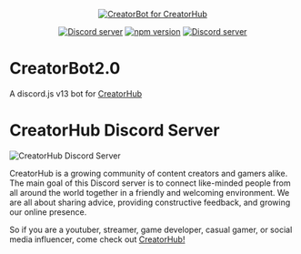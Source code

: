<div align="center">
  <p>
    <a href="https://discord.gg/creatorhub"><img src="https://i.imgur.com/1AwfUZJ.png" alt="CreatorBot for CreatorHub" /></a>
  </p>
  <p>
    <a href="https://discord.gg/creatorhub"><img src="https://img.shields.io/discord/820889004055855144?color=5865F2&logo=discord&logoColor=white" alt="Discord server" /></a>
    <a href="https://www.npmjs.com/package/discord.js"><img src="https://img.shields.io/npm/v/discord.js.svg?maxAge=3600" alt="npm version" /></a>
    <a href="https://youtube.com/channel/UCIjouN_iuJswbC6MJltMl_A"><img src="https://img.shields.io/youtube/channel/subscribers/UCIjouN_iuJswbC6MJltMl_A?style=flat-plastic&logo=youtube&logoColor=white" alt="Discord server" /></a>
    
  </p>
</div>

# CreatorBot2.0
A discord.js v13 bot for [CreatorHub](https://discord.gg/creatorhub)

# CreatorHub Discord Server
![CreatorHub Discord Server](https://i.imgur.com/gQL0nI0.png)

CreatorHub is a growing community of content creators and gamers alike. The main goal of this Discord server is to connect like-minded people from all around the world together in a friendly and welcoming environment. We are all about sharing advice, providing constructive feedback, and growing our online presence.

So if you are a youtuber, streamer, game developer, casual gamer, or social media influencer, come check out [CreatorHub!](https://discord.gg/creatorhub)
